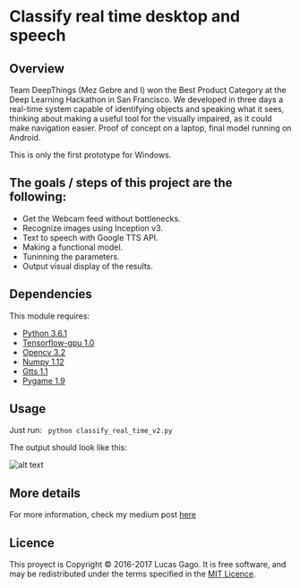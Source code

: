 
# Classify real time desktop and speech


[image1]: ./example.png "example"

Overview
---
Team DeepThings (Mez Gebre and I) won the Best Product Category at the Deep Learning Hackathon in San Francisco. We developed in three days a real-time system capable of identifying objects and speaking what it sees, thinking about making a useful tool for the visually impaired, as it could make navigation easier. Proof of concept on a laptop, final model running on Android.

This is only the first prototype for Windows.


The goals / steps of this project are the following:
---

* Get the Webcam feed without bottlenecks.
* Recognize images using Inception v3.
* Text to speech with Google TTS API.
* Making a functional model.
* Tuninning the parameters.
* Output visual display of the results.
 
 Dependencies
 ---
This module requires:

* [Python 3.6.1](https://www.python.org/)
* [Tensorflow-gpu 1.0](https://www.tensorflow.org/install/install_windows#requirements_to_run_tensorflow_with_gpu_support)
* [Opencv 3.2](http://opencv.org/)
* [Numpy 1.12](http://www.numpy.org/)
* [Gtts 1.1](https://pypi.python.org/pypi/gTTS)
* [Pygame 1.9](http://www.pygame.org/news)

Usage
---
Just run:
`` python classify_real_time_v2.py``

The output should look like this:


![alt text][image1]

More details
---
For more information, check my medium post [here](https://medium.com/@lucasgago/real-time-image-recognition-and-speech-5545f267f7b3)

Licence
---
This proyect is Copyright © 2016-2017 Lucas Gago. It is free software, and may be redistributed under the terms specified in the [MIT Licence](https://opensource.org/licenses/MIT).
